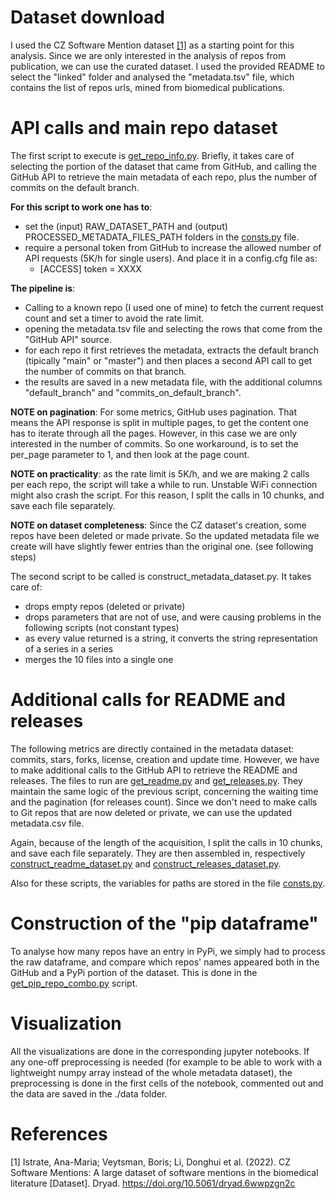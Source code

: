 # Dataset download
I used the CZ Software Mention dataset [[1]](#1) as a starting point for this analysis.
Since we are only interested in the analysis of repos from publication, 
we can use the curated dataset. I used the provided README to select the "linked" folder 
and analysed the "metadata.tsv" file, which contains the list of repos urls, mined from biomedical publications. 

# API calls and main repo dataset
The first script to execute is [get_repo_info.py](repo_metrics/get_repo_info.py).
Briefly, it takes care of selecting the portion of the dataset that came from GitHub, and calling the GitHub
API to retrieve the main metadata of each repo, plus the number of commits on the default branch.

**For this script to work one has to**:
- set the (input) RAW_DATASET_PATH and (output) PROCESSED_METADATA_FILES_PATH folders in the [consts.py](consts.py) file.
- require a personal token from GitHub to increase the allowed number of API requests (5K/h for single users). 
  And place it in a config.cfg file as: 
  - [ACCESS]
    token = XXXX
  
**The pipeline is**:
  - Calling to a known repo (I used one of mine) to fetch the current request count and set a timer 
  to avoid the rate limit.
  - opening the metadata.tsv file and selecting the rows that come from the "GitHub API" source.
  - for each repo it first retrieves the metadata, extracts the default branch (tipically "main" or "master") 
and then places a second API call to get the number of commits on that branch.
  - the results are saved in a new metadata file, with the additional columns "default_branch" 
and "commits_on_default_branch".

**NOTE on pagination**:
For some metrics, GitHub uses pagination. That means the API response is split in multiple pages, to get the content
one has to iterate through all the pages. However, in this case we are only interested in the number of commits. So
one workaround, is to set the per_page parameter to 1, and then look at the page count.

**NOTE on practicality**: as the rate limit is 5K/h, and we are making 2 calls per each repo, the script will take a 
while to run. Unstable WiFi connection might also crash the script. For this reason, I split the calls in 10 chunks, 
and save each file separately.

**NOTE on dataset completeness**: Since the CZ dataset's creation, some repos have been deleted or made private. So the
updated metadata file we create will have slightly fewer entries than the original one. (see following steps)

The second script to be called is construct_metadata_dataset.py. It takes care of:
- drops empty repos (deleted or private)
- drops parameters that are not of use, and were causing problems in the following scripts (not constant types)
- as every value returned is a string, it converts the string representation of a series in a series
- merges the 10 files into a single one


# Additional calls for README and releases
The following metrics are directly contained in the metadata dataset: commits, stars, forks, license, 
creation and update time. However, we have to make additional calls to the GitHub API to retrieve the README and releases.
The files to run are [get_readme.py](repo_metrics/get_readme_data.py) and [get_releases.py](repo_metrics/get_release_data.py).
They maintain the same logic of the previous script, concerning the waiting time and the pagination (for releases count).
Since we don't need to make calls to Git repos that are now deleted or private, we can use the updated metadata.csv file.

Again, because of the length of the acquisition, I split the calls in 10 chunks, and save each file separately. 
They are then assembled in, respectively [construct_readme_dataset.py](repo_metrics/construct_readme_data.py) and
[construct_releases_dataset.py](repo_metrics/construct_release_data.py).

Also for these scripts, the variables for paths are stored in the file [consts.py](consts.py).

# Construction of the "pip dataframe"
To analyse how many repos have an entry in PyPi, we simply had to process the raw dataframe, and compare which
repos' names appeared both in the GitHub and a PyPi portion of the dataset.
This is done in the [get_pip_repo_combo.py](repo_metrics/get_pip_repo_combo.py) script.


# Visualization
All the visualizations are done in the corresponding jupyter notebooks. If any one-off preprocessing is needed (for 
example to be able to work with a lightweight numpy array instead of the whole metadata dataset), the preprocessing
is done in the first cells of the notebook, commented out and the data are saved in the ./data folder.


# References

<a id="1">[1]</a> Istrate, Ana-Maria; Veytsman, Boris; Li, Donghui et al. (2022). 
CZ Software Mentions: A large dataset of software mentions in the biomedical
literature [Dataset]. Dryad. https://doi.org/10.5061/dryad.6wwpzgn2c